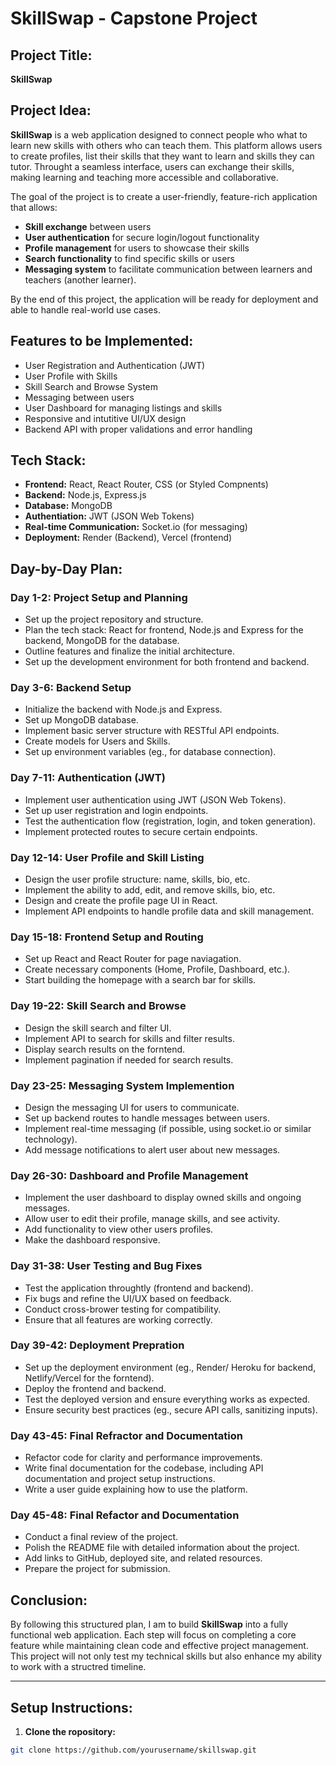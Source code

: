 # SkillSwap - Capstone Project

## Project Title:
**SkillSwap**

## Project Idea:

**SkillSwap** is a web application designed to connect people who what to learn new skills with others who can teach them.  This platform allows users to create profiles, list their skills that they want to learn and skills they can tutor. Throught a seamless interface, users can exchange their skills, making learning and teaching more accessible and collaborative.

The goal of the project is to create a user-friendly, feature-rich application that allows:

- **Skill exchange** between users
- **User authentication** for secure login/logout functionality
- **Profile management** for users to showcase their skills
- **Search functionality** to find specific skills or users 
- **Messaging system** to facilitate communication between learners and teachers (another learner).

By the end of this project, the application will be ready for deployment and able to handle real-world use cases.

## Features to be Implemented:

- User Registration and Authentication (JWT)
- User Profile with Skills
- Skill Search and Browse System
- Messaging between users
- User Dashboard for managing listings and skills
- Responsive and intutitive UI/UX design
- Backend API with proper validations and error handling

## Tech Stack:
- **Frontend:** React, React Router, CSS (or Styled Compnents)
- **Backend:** Node.js, Express.js
- **Database:** MongoDB
- **Authentiation:** JWT (JSON Web Tokens)
- **Real-time Communication:** Socket.io (for messaging)
- **Deployment:** Render (Backend), Vercel (frontend)

## Day-by-Day Plan:

### Day 1-2: Project Setup and Planning
- Set up the project repository and structure.
- Plan the tech stack: React for frontend, Node.js and Express for the backend, MongoDB for the database.
- Outline features and finalize the initial architecture.
- Set up the development environment for both frontend and backend.

### Day 3-6:  Backend Setup
- Initialize the backend with Node.js and Express.
- Set up MongoDB database.
- Implement basic server structure with RESTful API endpoints.
- Create models for Users and Skills.
- Set up environment variables (eg., for database connection).

### Day 7-11: Authentication (JWT)
- Implement user authentication using JWT (JSON Web Tokens).
- Set up user registration and login endpoints.
- Test the authentication flow (registration, login, and token generation).
- Implement protected routes to secure certain endpoints.

### Day 12-14: User Profile and Skill Listing
- Design the user profile structure: name, skills, bio, etc.
- Implement the ability to add, edit, and remove skills, bio, etc.
- Design and create the profile page UI in React.
- Implement API endpoints to handle profile data and skill management.

### Day 15-18: Frontend Setup and Routing
- Set up React and React Router for page naviagation.
- Create necessary components (Home, Profile, Dashboard, etc.).
- Start building the homepage with a search bar for skills.

### Day 19-22: Skill Search and Browse
- Design the skill search and filter UI.
- Implement API to search for skills and filter results.
- Display search results on the forntend.
- Implement pagination if needed for search results.

### Day 23-25: Messaging System Implemention
- Design the messaging UI for users to communicate.
- Set up backend routes to handle messages between users.
- Implement real-time messaging (if possible, using socket.io or similar technology).
- Add message notifications to alert user about new messages.

### Day 26-30: Dashboard and Profile Management
- Implement the user dashboard to display owned skills and ongoing messages.
- Allow user to edit their profile, manage skills, and see activity.
- Add functionality to view other users profiles.
- Make the dashboard responsive.

### Day 31-38: User Testing and Bug Fixes 
- Test the application throughtly (frontend and backend).
- Fix bugs and refine the UI/UX based on feedback.
- Conduct cross-brower testing for compatibility.
- Ensure that all features are working correctly.

### Day 39-42: Deployment Prepration
- Set up the deployment environment (eg., Render/ Heroku for backend, Netlify/Vercel for the forntend).
- Deploy the frontend and backend.
- Test the deployed version and ensure everything works as expected.
- Ensure security best practices (eg., secure API calls, sanitizing inputs).

### Day 43-45: Final Refractor and Documentation
- Refactor code for clarity and performance improvements.
- Write final documentation for the codebase, including API documentation and project setup instructions.
- Write a user guide explaining how to use the platform.

### Day 45-48: Final Refactor and Documentation
- Conduct a final review of the project.
- Polish the README file with detailed information about the project.
- Add links to GitHub, deployed site, and related resources.
- Prepare the project for submission.

## Conclusion:
By following this structured plan, I am to build **SkillSwap** into a fully functional web application. Each step will focus on completing a core feature while maintaining clean code and effective project management.  This project will not only test my technical skills but also enhance my ability to work with a structred timeline.

---

## Setup Instructions:

1. **Clone the ropository:**

```bash
git clone https://github.com/yourusername/skillswap.git